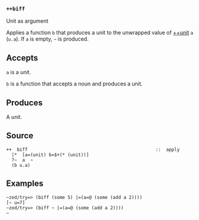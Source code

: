 ### `++biff`

Unit as argument

Applies a function `b` that produces a unit to the unwrapped value of [++unit]()
`a` (`u.a`). If `a` is empty, `~` is produced.

Accepts
-------

`a` is a unit.

`b` is a function that accepts a noun and produces a unit.

Produces
--------

A unit.

Source
------

    ++  biff                                                ::  apply
      |*  [a=(unit) b=$+(* (unit))]
      ?~  a  ~
      (b u.a)

Examples
--------

    ~zod/try=> (biff (some 5) |=(a=@ (some (add a 2))))
    [~ u=7]
    ~zod/try=> (biff ~ |=(a=@ (some (add a 2))))
    ~


